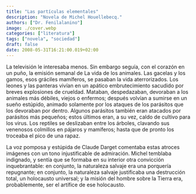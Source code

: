 ```yaml
---
title: "Las partículas elementales"
description: "Novela de Michel Houellebecq."
authors: ["Dr. Fenilalanino"]
image: ./cover.webp
categories: ["literatura"]
tags: ["novela", "sociedad"]
draft: false
date: 2008-05-31T16:21:00.019+02:00
---
```


La televisión le interesaba menos. Sin embargo seguía, con el corazón en un puño, la emisión semanal de La vida de los animales. Las gacelas y los gamos, esos gráciles mamíferos, se pasaban la vida aterrorizados. Los leones y las panteras vivían en un apático embrutecimiento sacudido por breves explosiones de crueldad. Mataban, despedazaban, devoraban a los animales más débiles, viejos o enfermos; después volvían a sumirse en un sueño estúpido, animado solamente por los ataques de los parásitos que los devoraban por dentro. Algunos parásitos también eran atacados por parásitos más pequeños; estos últimos eran, a su vez, caldo de cultivo para los virus. Los reptiles se deslizaban entre los árboles, clavando sus venenosos colmillos en pájaros y mamíferos; hasta que de pronto los troceaba el pico de una rapaz.

La voz pomposa y estúpida de Claude Darget comentaba estas atroces imágenes con un tono injustificable de admiración. Michel temblaba indignado, y sentía que se formaba en su interior otra convicción inquebrantable: en conjunto, la naturaleza salvaje era una porquería repugnante; en conjunto, la naturaleza salvaje justificaba una destrucción total, un holocausto universal; y la misión del hombre sobre la Tierra era, probablemente, ser el artífice de ese holocausto.
